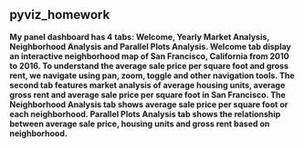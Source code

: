 ## pyviz_homework



**My panel dashboard has 4 tabs: Welcome, Yearly Market Analysis, Neighborhood Analysis and Parallel Plots Analysis. Welcome tab display an interactive neighborhood map of San Francisco, California from 2010 to 2016. To understand the average sale price per square foot and gross rent, we navigate using pan, zoom, toggle and other navigation tools. The second tab features market analysis of average housing units, average gross rent and average sale price per square foot in San Francisco. The Neighborhood Analysis tab shows average sale price per square foot or each neighborhood. Parallel Plots Analysis tab shows the relationship between average sale price, housing units and gross rent based on neighborhood.**